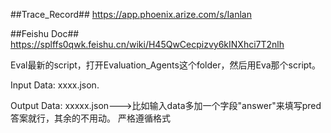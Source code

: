 ##Trace_Record##  https://app.phoenix.arize.com/s/Ianlan

##Feishu Doc## https://splffs0qwk.feishu.cn/wiki/H45QwCecpizvy6kINXhci7T2nlh


Eval最新的script，打开Evaluation_Agents这个folder，然后用Eva那个script。

Input Data: xxxx.json.

Output Data: xxxxx.json--->比如输入data多加一个字段"answer"来填写pred 答案就行，其余的不用动。
严格遵循格式
